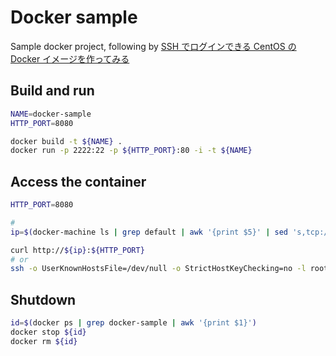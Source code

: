 # Docker sample

Sample docker project, following by [SSH でログインできる CentOS の Docker イメージを作ってみる](http://momijiame.tumblr.com/post/125344790446)



## Build and run

```sh
NAME=docker-sample
HTTP_PORT=8080

docker build -t ${NAME} .
docker run -p 2222:22 -p ${HTTP_PORT}:80 -i -t ${NAME}
```

## Access the container

```sh
HTTP_PORT=8080

# 
ip=$(docker-machine ls | grep default | awk '{print $5}' | sed 's,tcp://\(.*\):[0-9]*,\1,g')

curl http://${ip}:${HTTP_PORT}
# or
ssh -o UserKnownHostsFile=/dev/null -o StrictHostKeyChecking=no -l root -p 2222 ${ip}
```

## Shutdown

```sh
id=$(docker ps | grep docker-sample | awk '{print $1}')
docker stop ${id}
docker rm ${id}
```


